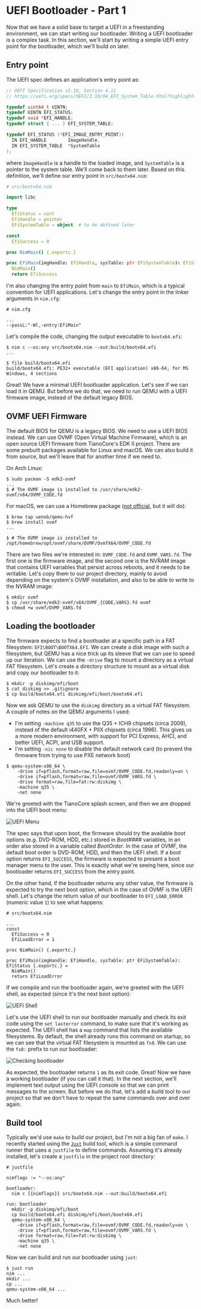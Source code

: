 # UEFI Bootloader - Part 1

Now that we have a solid base to target a UEFI in a freestanding environment, we can start writing our bootloader. Writing a UEFI bootloader is a complex task. In this section, we'll start by writing a simple UEFI entry point for the bootloader, which we'll build on later.

## Entry point

The UEFI spec defines an application's entry point as:

```c
// UEFI Specification v2.10, Section 4.11
// https://uefi.org/specs/UEFI/2.10/04_EFI_System_Table.html?highlight=efi_system_table#efi-image-entry-point

typedef uint64_t UINTN;
typedef UINTN EFI_STATUS;
typedef void *EFI_HANDLE;
typedef struct { ... } EFI_SYSTEM_TABLE;

typedef EFI_STATUS (*EFI_IMAGE_ENTRY_POINT)(
  IN EFI_HANDLE        ImageHandle,
  IN EFI_SYSTEM_TABLE  *SystemTable
);
```

where `ImageHandle` is a handle to the loaded image, and `SystemTable` is a pointer to the system table. We'll come back to them later. Based on this definition, we'll define our entry point in `src/bootx64.nim`:

```nim
# src/bootx64.nim

import libc

type
  EfiStatus = uint
  EfiHandle = pointer
  EFiSystemTable = object  # to be defined later

const
  EfiSuccess = 0

proc NimMain() {.exportc.}

proc EfiMain(imgHandle: EfiHandle, sysTable: ptr EFiSystemTable): EfiStatus {.exportc.} =
  NimMain()
  return EfiSuccess
```

I'm also changing the entry point from `main` to `EfiMain`, which is a typical convention for UEFI applications. Let's change the entry point in the linker arguments in `nim.cfg`:

```properties
# nim.cfg

...
--passL:"-Wl,-entry:EfiMain"
```

Let's compile the code, changing the output executable to `bootx64.efi`:

```sh-session
$ nim c --os:any src/bootx64.nim --out:build/bootx64.efi
...

$ file build/bootx64.efi
build/bootx64.efi: PE32+ executable (EFI application) x86-64, for MS Windows, 4 sections
```

Great! We have a minimal UEFI bootloader application. Let's see if we can load it in QEMU. But before we do that, we need to run QEMU with a UEFI firmware image, instead of the default legacy BIOS.

## OVMF UEFI Firmware

The default BIOS for QEMU is a legacy BIOS. We need to use a UEFI BIOS instead. We can use OVMF (Open Virtual Machine Firmware), which is an open source UEFI firmware from TianoCore's EDK II project. There are some prebuilt packages available for Linux and macOS. We can also build it from source, but we'll leave that for another time if we need to.

On Arch Linux:

```sh-session
$ sudo pacman -S edk2-ovmf
...
$ # The OVMF image is installed to /usr/share/edk2-ovmf/x64/OVMF_CODE.fd
```

For macOS, we can use a Homebrew package ([not official][1], but it will do):

```sh-session
$ brew tap uenob/qemu-hvf
$ brew install ovmf
...

$ # The OVMF image is installed to /opt/homebrew/opt/ovmf/share/OVMF/OvmfX64/OVMF_CODE.fd
```

There are two files we're interested in: `OVMF_CODE.fd` and `OVMF_VARS.fd`. The first one is the firmware image, and the second one is the NVRAM image that contains UEFI variables that persist across reboots, and it needs to be writable. Let's copy them to our project directory, mainly to avoid depending on the system's OVMF installation, and also to be able to write to the NVRAM image:

```sh-session
$ mkdir ovmf
$ cp /usr/share/edk2-ovmf/x64/OVMF_{CODE,VARS}.fd ovmf
$ chmod +w ovmf/OVMF_VARS.fd
```

## Loading the bootloader

The firmware expects to find a bootloader at a specific path in a FAT filesystem: `EFI\BOOT\BOOTX64.EFI`. We can create a disk image with such a filesystem, but QEMU has a nice trick up its sleeve that we can use to speed up our iteration. We can use the `-drive` flag to mount a directory as a virtual FAT filesystem. Let's create a directory structure to mount as a virtual disk and copy our bootloader to it:

```sh-session
$ mkdir -p diskimg/efi/boot
$ cat diskimg >> .gitignore
$ cp build/bootx64.efi diskimg/efi/boot/bootx64.efi
```

Now we ask QEMU to use the `diskimg` directory as a virtual FAT filesystem. A couple of notes on the QEMU arguments I used:
- I'm setting `-machine q35` to use the Q35 + ICH9 chipsets (circa 2009), instead of the default i440FX + PIIX chipsets (circa 1996). This gives us a more modern environment, with support for PCI Express, AHCI, and better UEFI, ACPI, and USB support.
- I'm setting `-nic none` to disable the default network card (to prevent the firmware from trying to use PXE network boot)

```sh-session
$ qemu-system-x86_64 \
    -drive if=pflash,format=raw,file=ovmf/OVMF_CODE.fd,readonly=on \
    -drive if=pflash,format=raw,file=ovmf/OVMF_VARS.fd \
    -drive format=raw,file=fat:rw:diskimg \
    -machine q35 \
    -net none
```

We're greeted with the TianoCore splash screen, and then we are dropped into the UEFI boot menu:

![UEFI Menu](uefi-menu.png)

The spec says that upon boot, the firmware should try the available boot options (e.g. DVD-ROM, HDD, etc.) stored in _Boot####_ variables, in an order also stored in a variable called _BootOrder_. In the case of OVMF, the default boot order is DVD-ROM, HDD, and then the UEFI shell. If a boot option returns `EFI_SUCCESS`, the firmware is expected to present a boot manager menu to the user. This is exactly what we're seeing here, since our bootloader returns `EFI_SUCCESS` from the entry point.

On the other hand, if the bootloader returns any other value, the firmware is expected to try the next boot option, which in the case of OVMF is the UEFI shell. Let's change the return value of our bootloader to `EFI_LOAD_ERROR` (numeric value `1`) to see what happens:

```nim{6,12}
# src/bootx64.nim

...
const
  EfiSuccess = 0
  EfiLoadError = 1

proc NimMain() {.exportc.}

proc EfiMain(imgHandle: EfiHandle, sysTable: ptr EFiSystemTable): EfiStatus {.exportc.} =
  NimMain()
  return EfiLoadError
```

If we compile and run the bootloader again, we're greeted with the UEFI shell, as expected (since it's the next boot option):

![UEFI Shell](uefi-shell.png)

Let's use the UEFI shell to run our bootloader manually and check its exit code using the `set lasterror` command, to make sure that it's working as expected. The UEFI shell has a `map` command that lists the available filesystems. By default, the shell already runs this command on startup, so we can see that the virtual FAT filesystem is mounted as `fs0`. We can use the `fs0:` prefix to run our bootloader:

![Checking bootloader](checking-bootloader.png)

As expected, the bootloader returns `1` as its exit code. Great! Now we have a working bootloader (if you can call it that). In the next section, we'll implement text output using the UEFI console so that we can print messages to the screen. But before we do that, let's add a build tool to our project so that we don't have to repeat the same commands over and over again.

## Build tool

Typically we'd use `make` to build our project, but I'm not a big fan of `make`. I recently started using the [`Just`](https://github.com/casey/just) build tool, which is a simple command runner that uses a `justfile` to define commands. Assuming it's already installed, let's create a `justfile` in the project root directory:

```justfile
# justfile

nimflags := "--os:any"

bootloader:
  nim c {{nimflags}} src/bootx64.nim --out:build/bootx64.efi

run: bootloader
  mkdir -p diskimg/efi/boot
  cp build/bootx64.efi diskimg/efi/boot/bootx64.efi
  qemu-system-x86_64 \
    -drive if=pflash,format=raw,file=ovmf/OVMF_CODE.fd,readonly=on \
    -drive if=pflash,format=raw,file=ovmf/OVMF_VARS.fd \
    -drive format=raw,file=fat:rw:diskimg \
    -machine q35 \
    -net none
```

Now we can build and run our bootloader using `just`:

```sh-session
$ just run
nim ...
mkdir ...
cp ...
qemu-system-x86_64 ...
```

Much better!

[1]: https://gist.github.com/haharoit/a81fecd847003626ef9ef700e4901d15
